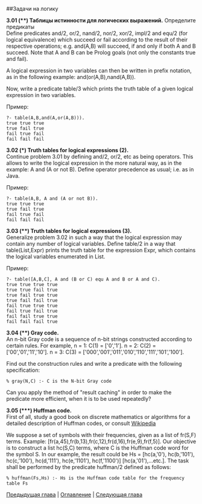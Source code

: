 ##Задачи на логику  

**3.01 (\*\*) Таблицы истинности для логических выражений.**
Определите предикаты   
Define predicates and/2, or/2, nand/2, nor/2, xor/2, impl/2 and equ/2 (for logical equivalence) 
which succeed or fail according to the result of their respective operations; e.g. and(A,B) will succeed, if and only if both A and B succeed. 
Note that A and B can be Prolog goals (not only the constants true and fail).

A logical expression in two variables can then be written in prefix notation, as in the following example: and(or(A,B),nand(A,B)).

Now, write a predicate table/3 which prints the truth table of a given logical expression in two variables.

Пример:

    ?- table(A,B,and(A,or(A,B))).
    true true true
    true fail true
    fail true fail
    fail fail fail


**3.02 (\*) Truth tables for logical expressions (2).**  
Continue problem 3.01 by defining and/2, or/2, etc as being operators. 
This allows to write the logical expression in the more natural way, as in the example: A and (A or not B). 
Define operator precedence as usual; i.e. as in Java.

Пример:

    ?- table(A,B, A and (A or not B)).
    true true true
    true fail true
    fail true fail
    fail fail fail


**3.03 (\*\*) Truth tables for logical expressions (3).**  
Generalize problem 3.02 in such a way that the logical expression may contain any number of logical variables. 
Define table/2 in a way that table(List,Expr) prints the truth table for the expression Expr, 
which contains the logical variables enumerated in List.

Пример:

    ?- table([A,B,C], A and (B or C) equ A and B or A and C).
    true true true true
    true true fail true
    true fail true true
    true fail fail true
    fail true true true
    fail true fail true
    fail fail true true
    fail fail fail true


**3.04 (\*\*) Gray code.**  
    An n-bit Gray code is a sequence of n-bit strings constructed according to certain rules. For example,
    n = 1: C(1) = ['0','1'].
    n = 2: C(2) = ['00','01','11','10'].
    n = 3: C(3) = ['000','001','011','010','110','111','101','100'].

Find out the construction rules and write a predicate with the following specification:

    % gray(N,C) :- C is the N-bit Gray code

Can you apply the method of "result caching" in order to make the predicate more efficient, when it is to be used repeatedly?

**3.05 (\*\*\*) Huffman code.**  
First of all, study a good book on discrete mathematics or algorithms for a detailed description of Huffman codes, 
or consult [Wikipedia](http://en.wikipedia.org/wiki/Huffman_coding)

We suppose a set of symbols with their frequencies, given as a list of fr(S,F) terms. 
Example: [fr(a,45),fr(b,13),fr(c,12),fr(d,16),fr(e,9),fr(f,5)]. Our objective is to construct a list hc(S,C) terms, 
where C is the Huffman code word for the symbol S. 
In our example, the result could be Hs = [hc(a,'0'), hc(b,'101'), hc(c,'100'), hc(d,'111'), hc(e,'1101'), hc(f,'1100')] [hc(a,'01'),...etc.]. 
The task shall be performed by the predicate huffman/2 defined as follows:

    % huffman(Fs,Hs) :- Hs is the Huffman code table for the frequency table Fs 

[Предыдущая глава](arithmetic.md) | [Оглавление](README.md) | [Следующая глава](binarytrees.md)